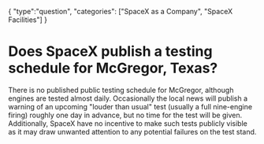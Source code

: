 {
    "type":"question",
    "categories": ["SpaceX as a Company", "SpaceX Facilities"]
}

# Does SpaceX publish a testing schedule for McGregor, Texas?

There is no published public testing schedule for McGregor, although engines are tested almost daily. Occasionally the local news will publish a warning of an upcoming "louder than usual" test (usually a full nine-engine firing) roughly one day in advance, but no time for the test will be given. Additionally, SpaceX have no incentive to make such tests publicly visible as it may draw unwanted attention to any potential failures on the test stand.
